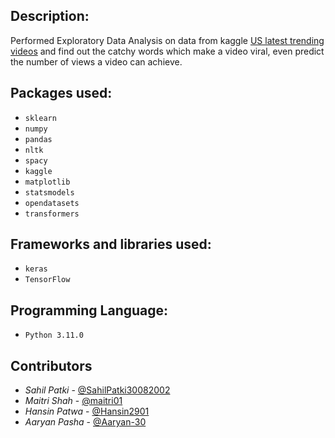 ## Description:
Performed Exploratory Data Analysis on data from kaggle [US latest trending videos](https://www.kaggle.com/datasets/rsrishav/youtube-trending-video-dataset?select=IN_youtube_trending_data.csv) and find out the catchy words which make a video viral, even predict the number of views a video can achieve. 

## Packages used:
- `sklearn`
- `numpy`
- `pandas`
- `nltk`
- `spacy`
- `kaggle`
- `matplotlib`
- `statsmodels`
- `opendatasets` 
- `transformers`

## Frameworks and libraries used:
- `keras`
- `TensorFlow`

## Programming Language:
- `Python 3.11.0` 

## Contributors
- *Sahil Patki* - [@SahilPatki30082002](https://github.com/sahilpatki30082002)
- *Maitri Shah* - [@maitri01](https://github.com/maitri01)
- *Hansin Patwa* - [@Hansin2901](https://github.com/Hansin2901)
- *Aaryan Pasha* - [@Aaryan-30](https://github.com/Aaryan-30)
